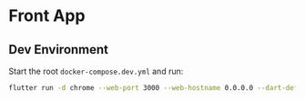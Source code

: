 # Front App

## Dev Environment

Start the root `docker-compose.dev.yml` and run:

```bash
flutter run -d chrome --web-port 3000 --web-hostname 0.0.0.0 --dart-define=API_URL=http://localhost:8000 --dart-define=SCANNER_URL=http://localhost:8133 --dart-define=TRANSCODER_URL=http://localhost:7666 --web-browser-flag "--disable-web-security"
```
